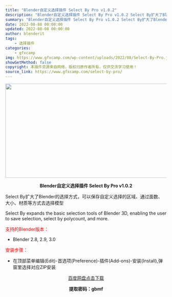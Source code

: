 ```yaml
---
title: "Blender自定义选择插件 Select By Pro v1.0.2"
description: "Blender自定义选择插件 Select By Pro v1.0.2 Select By扩大了Blender的选择方式，可以保存自定义选择的区域、通过面数、大小、材质等方式去选择模型 Select ..."
summary: "Blender自定义选择插件 Select By Pro v1.0.2 Select By扩大了Blender的选择方式，可以保存自定义选择的区域、通过面数、大小、材质等方式去选择模型 Select ..."
date: 2022-08-08 00:00:00
updated: 2022-08-08 00:00:00
author: blenderit
tags: 
    - 选择插件
categories:
    - gfxcamp
img: https://www.gfxcamp.com/wp-content/uploads/2022/08/Select-By-Pro.jpg
showGetMethod: false
copyright: 本插件资源来自网络，版权归原作者所有，仅供交流学习使用！
source_link: https://www.gfxcamp.com/select-by-pro/
---
```

<div><p><img decoding="async" class="aligncenter size-full wp-image-105878" src="https://www.gfxcamp.com/wp-content/uploads/2022/08/Select-By-Pro.jpg" data-src="https://www.gfxcamp.com/wp-content/uploads/2022/08/Select-By-Pro.jpg" alt="" width="590" height="295" data-srcset="https://www.gfxcamp.com/wp-content/uploads/2022/08/Select-By-Pro.jpg 590w, https://www.gfxcamp.com/wp-content/uploads/2022/08/Select-By-Pro-150x75.jpg 150w" data-sizes="(max-width: 590px) 100vw, 590px"></p><p style="text-align: center;"><strong>Blender自定义选择插件 Select By Pro v1.0.2</strong></p><p>Select By扩大了Blender的选择方式，可以保存自定义选择的区域、通过面数、大小、材质等方式去选择模型</p><p>Select By expands the basic selection tools of Blender 3D, enabling the user to save selection, select by polycount, and more.</p><p style="text-align: left;"><span style="color: #ff0000;">支持的Blender版本：</span></p><ul>
<li style="text-align: left;">Blender 2.8, 2.9, 3.0</li>
</ul><p style="text-align: left;"><span style="color: #ff0000;">安装步骤：</span></p><ul>
<li>在顶部菜单编辑(Edit)-首选项(Preference)-插件(Add-ons)-安装(Install),弹窗里选择对应ZIP安装</li>
</ul><p style="text-align: center;"><a class="maxbutton-3 maxbutton maxbutton-baidu" target="_blank" rel="noopener" href="https://pan.baidu.com/s/1xoEAHdgyARl5TE3dVHkNBw?pwd=gbmf"><span class="mb-text">百度网盘点击下载</span></a></p><p style="text-align: center;"><strong>提取密码：gbmf</strong></p></div>